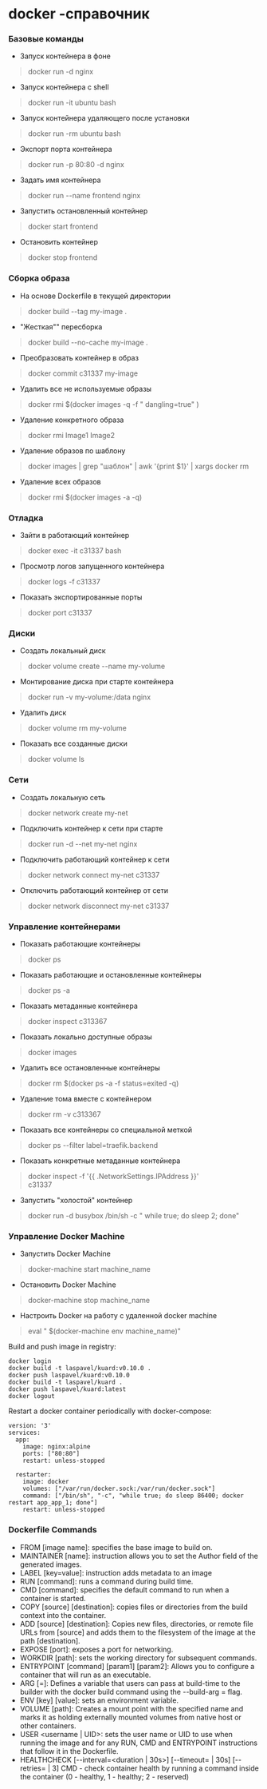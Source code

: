 # docker -справочник

### Базовые команды

- Запуск контейнера в фоне
> docker run -d nginx

- Запуск контейнера с shell
> docker run -it ubuntu bash

- Запуск контейнера удаляющего после установки
> docker run -rm ubuntu bash

- Экспорт порта контейнера
> docker run -p 80:80 -d nginx

- Задать имя контейнера
> docker run --name frontend nginx

- Запустить остановленный контейнер
> docker start frontend

- Остановить контейнер
> docker stop frontend

### Сборка образа
- На основе Dockerfile в текущей директории
> docker build --tag my-image .

- "Жесткая"" пересборка
> docker build --no-cache my-image .

- Преобразовать контейнер в образ
> docker commit c31337 my-image

- Удалить все не используемые образы
> docker rmi $(docker images -q -f " dangling=true" )

- Удаление конкретного образа
> docker rmi Image1 Image2

- Удаление образов по шаблону
> docker images | grep "шаблон" | awk '{print $1}' | xargs docker rm

- Удаление всех образов
> docker rmi $(docker images -a -q)

### Отладка

- Зайти в работающий контейнер
> docker exec -it c31337 bash

- Просмотр логов запущенного контейнера
> docker logs -f c31337

- Показать экспортированные порты
> docker port c31337

### Диски
- Создать локальный диск
> docker volume create --name my-volume

- Монтирование диска при старте контейнера
> docker run -v my-volume:/data nginx

- Удалить диск
> docker volume rm my-volume

- Показать все созданные диски
> docker volume ls

### Сети

- Создать локальную сеть
> docker network create my-net

- Подключить контейнер к сети при старте
> docker run -d --net my-net nginx

- Подключить работающий контейнер к сети
> docker network connect my-net c31337

- Отключить работающий контейнер от сети
> docker network disconnect my-net c31337

### Управление контейнерами

- Показать работающие контейнеры
> docker ps

- Показать работающие и остановленные контейнеры
> docker ps -a

- Показать метаданные контейнера
> docker inspect c313367

- Показать локально доступные образы
> docker images

- Удалить все остановленные контейнеры
> docker rm $(docker ps -a -f status=exited -q)

- Удаление тома вместе с контейнером
> docker rm -v c313367

- Показать все контейнеры со специальной меткой
> docker ps --filter label=traefik.backend

- Показать конкретные метаданные контейнера
> docker inspect -f '{{ .NetworkSettings.IPAddress }}' \
c31337

- Запустить "холостой" контейнер
> docker run -d busybox /bin/sh -c " while true; do sleep 2; done"

### Управление Docker Machine
- Запустить Docker Machine
> docker-machine start machine_name

- Остановить Docker Machine
> docker-machine stop machine_name

- Настроить Docker на работу с удаленной docker machine
> eval " $(docker-machine env machine_name)"

Build and push image in registry:
```
docker login
docker build -t laspavel/kuard:v0.10.0 .
docker push laspavel/kuard:v0.10.0
docker build -t laspavel/kuard .
docker push laspavel/kuard:latest
docker logout
```

Restart a docker container periodically with docker-compose:
```
version: '3'
services:
  app:
    image: nginx:alpine
    ports: ["80:80"]
    restart: unless-stopped

  restarter:
    image: docker
    volumes: ["/var/run/docker.sock:/var/run/docker.sock"]
    command: ["/bin/sh", "-c", "while true; do sleep 86400; docker restart app_app_1; done"]
    restart: unless-stopped

```
### Dockerfile Commands ###
* FROM [image name]: specifies the base image to build on.
* MAINTAINER [name]: instruction allows you to set the Author field of the generated images.
* LABEL [key=value]: instruction adds metadata to an image
* RUN [command]: runs a command during build time.
* CMD [command]: specifies the default command to run when a container is started.
* COPY [source] [destination]: copies files or directories from the build context into the container.
* ADD [source] [destination]: Copies new files, directories, or remote file URLs from [source] and adds them to the filesystem of the image at the path [destination].
* EXPOSE [port]: exposes a port for networking.
* WORKDIR [path]: sets the working directory for subsequent commands.
* ENTRYPOINT [command] [param1] [param2]: Allows you to configure a container that will run as an executable.
* ARG <name>[=<default value>]: Defines a variable that users can pass at build-time to the builder with the docker build command using the --build-arg <varname>=<value> flag.
* ENV [key] [value]: sets an environment variable.
* VOLUME [path]: Creates a mount point with the specified name and marks it as holding externally mounted volumes from native host or other containers.
* USER <username | UID>: sets the user name or UID to use when running the image and for any RUN, CMD and ENTRYPOINT instructions that follow it in the Dockerfile.
* HEALTHCHECK [--interval=<duration | 30s>] [--timeout=<duration> | 30s] [--retries=<number> | 3] CMD <command> - check container health by running a command inside the container (0 - healthy, 1 - healthy; 2 - reserved)

